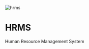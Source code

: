 ![hrms](https://user-images.githubusercontent.com/70946655/118240490-bf795180-b4a3-11eb-81d2-54bea83c67d8.jpg)
# HRMS
Human Resource Management System
